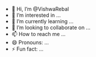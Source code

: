 - 👋 Hi, I’m @VishwaRebal
- 👀 I’m interested in ...
- 🌱 I’m currently learning ...
- 💞️ I’m looking to collaborate on ...
- 📫 How to reach me ...
- 😄 Pronouns: ...
- ⚡ Fun fact: ...

<!---
VishwaRebal/VishwaRebal is a ✨ special ✨ repository because its `README.md` (this file) appears on your GitHub profile.
You can click the Preview link to take a look at your changes.
--->
